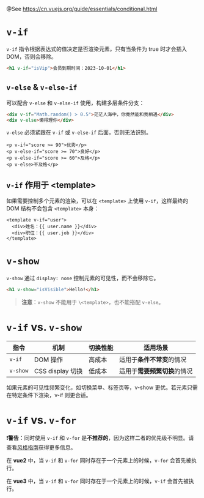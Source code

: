 @See https://cn.vuejs.org/guide/essentials/conditional.html

# `v-if`

`v-if` 指令根据表达式的值决定是否渲染元素，只有当条件为 true 时才会插入 DOM，否则会移除。

```html
<h1 v-if="isVip">会员到期时间：2023-10-01</h1>
```

## `v-else` & `v-else-if`

可以配合 `v-else` 和 `v-else-if` 使用，构建多层条件分支：

```html
<div v-if="Math.random() > 0.5">茫茫人海中，你竟然能和我相遇</div>
<div v-else>懒得理你</div>
```

`v-else` 必须紧跟在 `v-if` 或 `v-else-if` 后面，否则无法识别。

```vue
<p v-if="score >= 90">优秀</p>
<p v-else-if="score >= 70">良好</p>
<p v-else-if="score >= 60">及格</p>
<p v-else>不及格</p>
```

## `v-if` 作用于 \<template>

如果需要控制多个元素的渲染，可以在 `<template>` 上使用 `v-if`，这样最终的 DOM 结构不会包含 `<template>` 本身：

```vue
<template v-if="user">
  <div>姓名：{{ user.name }}</div>
  <div>职位：{{ user.job }}</div>
</template>
```

# `v-show`

`v-show` 通过 `display: none` 控制元素的可见性，而不会移除它。

```html
<h1 v-show="isVisible">Hello!</h1>
```

> **注意**：`v-show` 不能用于 `\<template>`，也不能搭配 `v-else`。

# `v-if` vs. `v-show`

| 指令     | 机制             | 切换性能 | 适用场景                     |
| -------- | ---------------- | -------- | ---------------------------- |
| `v-if`   | DOM 操作         | 高成本   | 适用于**条件不常变**的情况   |
| `v-show` | CSS display 切换 | 低成本   | 适用于**需要频繁切换**的情况 |

如果元素的可见性频繁变化，如切换菜单、标签页等，v-show 更优。若元素只需在特定条件下渲染，v-if 则更合适。

# `v-if` vs. `v-for`

❗️**警告**：同时使用 `v-if` 和 `v-for` 是**不推荐的**，因为这样二者的优先级不明显。请查看[风格指南](https://cn.vuejs.org/style-guide/rules-essential.html#avoid-v-if-with-v-for)获得更多信息。

在 **vue2** 中，当 `v-if` 和 `v-for` 同时存在于一个元素上的时候，`v-for` 会首先被执行。

在 **vue3** 中，当 `v-if` 和 `v-for` 同时存在于一个元素上的时候，`v-if` 会首先被执行。